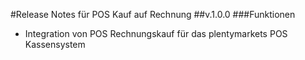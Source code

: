 #Release Notes für POS Kauf auf Rechnung
##v.1.0.0
###Funktionen
- Integration von POS Rechnungskauf für das plentymarkets POS Kassensystem
